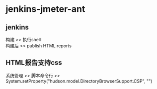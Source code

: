 # jenkins-jmeter-ant
## jenkins
构建 >> 执行shell  
构建后 >> publish HTML reports
## HTML报告支持css
系统管理 >> 脚本命令行 >> System.setProperty("hudson.model.DirectoryBrowserSupport.CSP", "")
